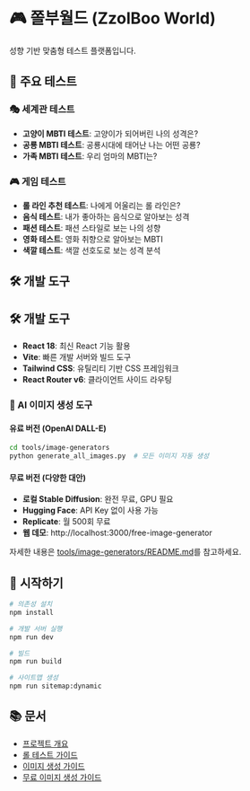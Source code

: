 # 🎮 쫄부월드 (ZzolBoo World)

성향 기반 맞춤형 테스트 플랫폼입니다.

## 🌟 주요 테스트

### 🎭 세계관 테스트
- **고양이 MBTI 테스트**: 고양이가 되어버린 나의 성격은?
- **공룡 MBTI 테스트**: 공룡시대에 태어난 나는 어떤 공룡?
- **가족 MBTI 테스트**: 우리 엄마의 MBTI는?

### 🎮 게임 테스트
- **롤 라인 추천 테스트**: 나에게 어울리는 롤 라인은?
- **음식 테스트**: 내가 좋아하는 음식으로 알아보는 성격
- **패션 테스트**: 패션 스타일로 보는 나의 성향
- **영화 테스트**: 영화 취향으로 알아보는 MBTI
- **색깔 테스트**: 색깔 선호도로 보는 성격 분석

## 🛠 개발 도구

## 🛠 개발 도구

- **React 18**: 최신 React 기능 활용
- **Vite**: 빠른 개발 서버와 빌드 도구
- **Tailwind CSS**: 유틸리티 기반 CSS 프레임워크
- **React Router v6**: 클라이언트 사이드 라우팅

### 🎨 AI 이미지 생성 도구

#### 유료 버전 (OpenAI DALL-E)
```bash
cd tools/image-generators
python generate_all_images.py  # 모든 이미지 자동 생성
```

#### 무료 버전 (다양한 대안)
- **로컬 Stable Diffusion**: 완전 무료, GPU 필요
- **Hugging Face**: API Key 없이 사용 가능
- **Replicate**: 월 500회 무료
- **웹 데모**: http://localhost:3000/free-image-generator

자세한 내용은 [tools/image-generators/README.md](tools/image-generators/README.md)를 참고하세요.

## 🚀 시작하기

```bash
# 의존성 설치
npm install

# 개발 서버 실행
npm run dev

# 빌드
npm run build

# 사이트맵 생성
npm run sitemap:dynamic
```

## 📚 문서

- [프로젝트 개요](docs/project-overview.md)
- [롤 테스트 가이드](docs/lol-test-guide.md)
- [이미지 생성 가이드](docs/auto-image-generator-guide.md)
- [무료 이미지 생성 가이드](docs/free-image-generator-guide.md)